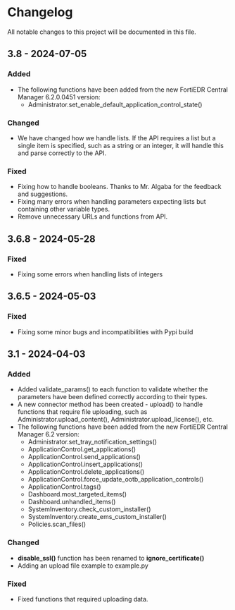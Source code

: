 # Changelog

All notable changes to this project will be documented in this file.

## 3.8 - 2024-07-05

### Added
- The following functions have been added from the new FortiEDR Central Manager 6.2.0.0451 version:
  -  Administrator.set_enable_default_application_control_state()

### Changed
- We have changed how we handle lists. If the API requires a list but a single item is specified, such as a string or an integer, it will handle this and parse correctly to the API.

### Fixed
- Fixing how to handle booleans. Thanks to Mr. Algaba for the feedback and suggestions.
- Fixing many errors when handling parameters expecting lists but containing other variable types. 
- Remove unnecessary URLs and functions from API.

## 3.6.8 - 2024-05-28

### Fixed
- Fixing some errors when handling lists of integers

## 3.6.5 - 2024-05-03

### Fixed
- Fixing some minor bugs and incompatibilities with Pypi build

## 3.1 - 2024-04-03

### Added
- Added validate_params() to each function to validate whether the parameters have been defined correctly according to their types.
- A new connector method has been created - upload() to handle functions that require file uploading, such as Administrator.upload_content(), Administrator.upload_license(), etc.
- The following functions have been added from the new FortiEDR Central Manager 6.2 version:
  - Administrator.set_tray_notification_settings()
  - ApplicationControl.get_applications()
  - ApplicationControl.send_applications()
  - ApplicationControl.insert_applications()
  - ApplicationControl.delete_applications()
  - ApplicationControl.force_update_ootb_application_controls()
  - ApplicationControl.tags()
  - Dashboard.most_targeted_items()
  - Dashboard.unhandled_items()
  - SystemInventory.check_custom_installer()
  - SystemInventory.create_ems_custom_installer()
  - Policies.scan_files()

### Changed
- **disable_ssl()** function has been renamed to **ignore_certificate()**
- Adding an upload file example to example.py

### Fixed
- Fixed functions that required uploading data.
